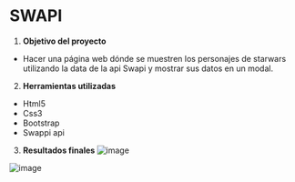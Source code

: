 # SWAPI

1. **Objetivo del proyecto**
- Hacer una página web dónde se muestren los personajes de starwars utilizando la data de la api Swapi y mostrar sus datos en un modal.

2. **Herramientas utilizadas**

- Html5
- Css3
- Bootstrap
- Swappi api

3. **Resultados finales**
![image](assets/images/1.png)

![image](assets/images/2.png)
